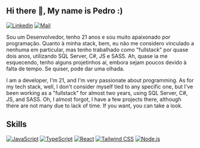 ## Hi there 👋, My name is Pedro :)

[![Linkedin](https://img.shields.io/badge/LinkedIn-0A66C2.svg?style=for-the-badge&logo=LinkedIn&logoColor=white)](https://www.linkedin.com/in/pedro-ferreira-993873214/)
[![Mail](https://img.shields.io/badge/Gmail-EA4335.svg?style=for-the-badge&logo=Gmail&logoColor=white)](pedrohsferreira1@gmail.com)

Sou um Desenvolvedor, tenho 21 anos e sou muito apaixonado por programação. Quanto à minha stack, bem, eu não me considero vinculado a nenhuma em particular, mas tenho trabalhado como "fullstack" por quase dois anos, utilizando SQL Server, C#, JS e SASS. Ah, quase ia me esquecendo, tenho alguns projetinhos aí, embora sejam poucos devido à falta de tempo. Se quiser, pode dar uma olhada.

I am a developer, I'm 21, and I'm very passionate about programming. As for my tech stack, well, I don't consider myself tied to any specific one, but I've been working as a "fullstack" for almost two years, using SQL Server, C#, JS, and SASS. Oh, I almost forgot, I have a few projects there, although there are not many due to lack of time. If you want, you can take a look.


## Skills 
[![JavaScript](https://img.shields.io/badge/JavaScript-F7DF1E.svg?style=for-the-badge&logo=JavaScript&logoColor=black)](https://github.com/pedroferreira37)
[![TypeScript](https://img.shields.io/badge/TypeScript-3178C6.svg?style=for-the-badge&logo=TypeScript&logoColor=white)](https://github.com/pedroferreira37)
[![React](https://img.shields.io/badge/React-61DAFB.svg?style=for-the-badge&logo=React&logoColor=black)](https://github.com/pedroferreira37)
[![Tailwind CSS](https://img.shields.io/badge/Tailwind%20CSS-06B6D4.svg?style=for-the-badge&logo=Tailwind-CSS&logoColor=white)](https://github.com/pedroferreira37)
[![Node.js](https://img.shields.io/badge/Node.js-339933.svg?style=for-the-badge&logo=nodedotjs&logoColor=white)](https://github.com/pedroferreira37)






